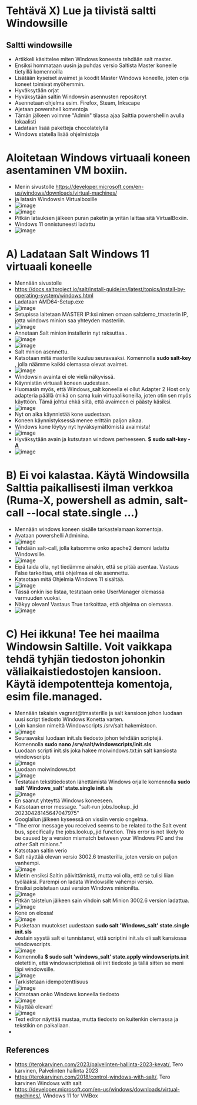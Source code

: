 # Tehtävä X) Lue ja tiivistä saltti Windowsille

## Saltti windowsille
- Artikkeli käsittelee miten Windows koneesta tehdään salt master.
- Ensiksi hommataan uusin ja puhdas versio Saltista Master koneelle tietyillä komennoilla
- Lisätään kyseiset avaimet ja koodit Master Windows koneelle, joten orja koneet toimivat myöhemmin.
- Hyväksytään orjat
- Hyväksytään saltin Windowsin asennusten repositoryt
- Asennetaan ohjelma esim. Firefox, Steam, Inkscape
- Ajetaan powershell komentoja
- Tämän jälkeen voimme "Admin" tilassa ajaa Salttia powershellin avulla lokaalisti
- Ladataan lisää paketteja chocolatelyllä
- Windows statella lisää ohjelmistoja

## 



#  Aloitetaan Windows virtuaali koneen asentaminen VM boxiin. 
- Menin sivustolle https://developer.microsoft.com/en-us/windows/downloads/virtual-machines/
- ja latasin Windowsin Virtualboxille
- ![image](https://user-images.githubusercontent.com/105793201/235140439-020b953b-c3c7-4b92-bd56-c450c7bf0037.png)
- ![image](https://user-images.githubusercontent.com/105793201/235142779-30ad1842-35eb-418d-8df5-1917b4ec8fec.png)
- Pitkän latauksen jälkeen puran paketin ja yritän laittaa sitä VirtualBoxiin.
- Windows 11 onnistuneesti ladattu
- ![image](https://user-images.githubusercontent.com/105793201/235158650-5c2dc9e8-23e1-4406-8223-0cc8fb358226.png)

# A) Ladataan Salt Windows 11 virtuaali koneelle
- Mennään sivustolle 
- https://docs.saltproject.io/salt/install-guide/en/latest/topics/install-by-operating-system/windows.html
- Ladataan AMD64-Setup.exe
- ![image](https://user-images.githubusercontent.com/105793201/235160631-a2f9dabd-e434-4b45-8630-e1c583e90c49.png)
- Setupissa laitetaan MASTER IP:ksi nimen omaan saltdemo_tmasterin IP, jotta windows minion saa yhteyden masteriin.
- ![image](https://user-images.githubusercontent.com/105793201/235161738-0774c49c-d2c3-4035-b15b-32048f50bc74.png)
- Annetaan Salt minion installerin nyt raksuttaa..
- ![image](https://user-images.githubusercontent.com/105793201/235161970-b3feec3b-ca2d-483d-842b-eb249f013649.png)
- ![image](https://user-images.githubusercontent.com/105793201/235164748-895ca965-1134-4eef-b497-27fa4ce4296b.png)
- Salt minion asennettu.
- Katsotaan mitä masterille kuuluu seuravaaksi. Komennolla **sudo salt-key** , jolla näämme kaikki olemassa olevat avaimet. 
- ![image](https://user-images.githubusercontent.com/105793201/235165585-fde7e8aa-66a0-4285-ab0f-12f72e2cd8d3.png)
- Windowsin avainta ei ole vielä näkyvissä. 
- Käynnistän virtuaali koneen uudestaan.
- Huomasin myös, että Windows_salt koneella ei ollut Adapter 2 Host only adapteria päällä (mikä on sama kuin virtuaalikoneilla, joten otin sen myös käyttöön. Tämä johtui ehkä siitä, että avaimeen ei päästy käsiksi.
- ![image](https://user-images.githubusercontent.com/105793201/235166754-9de2ac49-a70a-41a0-9fa4-56d6a88ad8cb.png)
- Nyt on aika käynnistää kone uudestaan.
- Koneen käynnistyksessä menee erittäin paljon aikaa.
- Windows kone löytyy nyt hyväksymättömistä avaimista!
- ![image](https://user-images.githubusercontent.com/105793201/235168730-fe74ad7c-a90e-4738-82f4-94bc8d9981c1.png)
- Hyväksytään avain ja kutsutaan windows perheeseen. **$ sudo salt-key -A**
- ![image](https://user-images.githubusercontent.com/105793201/235169119-8ea4b13f-26c0-413b-a73c-1ba31c36845e.png)

# B) Ei voi kalastaa. Käytä Windowsilla Salttia paikallisesti ilman verkkoa (Ruma-X, powershell as admin, salt-call --local state.single ...)
- Mennään windows koneen sisälle tarkastelamaan komentoja.
- Avataan powershelli Adminina.
- ![image](https://user-images.githubusercontent.com/105793201/235169600-91054e64-ce8e-488f-adad-0678a4ad1adb.png)
- Tehdään salt-call, jolla katsomme onko apache2 demoni ladattu Windowsille.
- ![image](https://user-images.githubusercontent.com/105793201/235174030-ff4accde-57a2-44bb-995b-59ce1918cf0f.png)
- Eipä taida olla, nyt tiedämme ainakin, että se pitää asentaa. Vastaus False tarkoittaa, että ohjelmaa ei ole asennettu.
- Katsotaan mitä Ohjelmia Windows 11 sisältää. 
- ![image](https://user-images.githubusercontent.com/105793201/235174726-d7b882a2-36fa-45f8-bb46-4390d452eb34.png)
- Tässä onkin iso listaa, testataan onko UserManager olemassa varmuuden vuoksi. 
- Näkyy olevan! Vastaus True tarkoittaa, että ohjelma on olemassa.
- ![image](https://user-images.githubusercontent.com/105793201/235174984-e8fa1f6d-17dc-449b-ac9e-77fa0860bf8d.png)

# C) Hei ikkuna! Tee hei maailma Windowsin Saltille. Voit vaikkapa tehdä tyhjän tiedoston johonkin väliaikaistiedostojen kansioon. Käytä idempotentteja komentoja, esim file.managed.
- Mennään takaisin vagrant@tmasterille ja salt kansioon johon luodaan uusi script tiedosto Windows Konetta varten.
- Loin kansion nimeltä Windowscripts /srv/salt hakemistoon.
- ![image](https://user-images.githubusercontent.com/105793201/235179605-4e312a9f-2e02-42f5-aa50-fdea568aa169.png)
- Seuraavaksi luodaan init.sls tiedosto johon tehdään scriptejä. Komennolla **sudo nano /srv/salt/windowscripts/init.sls**
- Luodaan scripti init.sls joka hakee moiwindows.txt:in salt kansiosta windowscripts
- ![image](https://user-images.githubusercontent.com/105793201/235181006-59ee6d7c-a135-4348-9c0f-c169942b4b09.png)
- Luodaan moiwindows.txt
- ![image](https://user-images.githubusercontent.com/105793201/235181231-ba8bee39-4752-4ee3-a50d-84d957c679cc.png)
- Testataan tekstitiedoston lähettämistä Windows orjalle komennolla **sudo salt 'Windows_salt' state.single init.sls**
- ![image](https://user-images.githubusercontent.com/105793201/235182175-02561ad7-4900-403d-aafa-1f5f34932675.png)
- En saanut yhteyttä Windows koneeseen. 
- Katsotaan error message. "salt-run jobs.lookup_jid 20230428145647047975"
- Googlailun jälkeen kyseessä on vissiin versio ongelma. 
- "The error message you received seems to be related to the Salt event bus, specifically the jobs.lookup_jid function. This error is not likely to be caused by a version mismatch between your Windows PC and the other Salt minions."
- Katsotaan saltin verio
- Salt näyttää olevan versio 3002.6 tmasterilla, joten versio on paljon vanhempi.
- ![image](https://user-images.githubusercontent.com/105793201/235191344-88154b00-1411-41c0-85ba-703ccc6370bf.png)
- Mietin ensiksi Saltin päivittämistä, mutta voi olla, että se tulisi liian työlääksi. Parempi on ladata Windowsille vahempi versio.
- Ensiksi poistetaan uusi version Windows minionilta.
- ![image](https://user-images.githubusercontent.com/105793201/235211711-db2b37fe-82d8-4433-9b34-4a268a38696d.png)
- Pitkän taistelun jälkeen sain vihdoin salt Minion 3002.6 version ladattua.
- ![image](https://user-images.githubusercontent.com/105793201/235218345-8a517da4-b64b-45c3-b8e3-0020d3017331.png)
- Kone on elossa!
- ![image](https://user-images.githubusercontent.com/105793201/235222547-e79b95ea-21cf-4719-abc4-19ae1fac7484.png)
- Pusketaan muutokset uudestaan **sudo salt 'Windows_salt' state.single init.sls**
- Jostain syystä salt ei tunnistanut, että scriptini init.sls oli salt kansiossa windowscripts.
- ![image](https://user-images.githubusercontent.com/105793201/235227377-7a4c8630-de24-4559-94a4-524058e39c61.png)
- Komennolla **$ sudo salt 'windows_salt' state.apply windowscripts.init** oletettiin, että windowscripteissä oli init tiedosto ja tällä sitten se meni läpi windowsille.
- ![image](https://user-images.githubusercontent.com/105793201/235227493-88a91842-648b-4eea-957e-28f36e8d33a8.png)
- Tarkistetaan idempotenttisuus
- ![image](https://user-images.githubusercontent.com/105793201/235227912-0ffdc512-808a-4daa-aa62-433cd3cb5f65.png)
- Katsotaan onko Windows koneella tiedosto
- ![image](https://user-images.githubusercontent.com/105793201/235228011-0757f3e8-0b17-4b62-bd91-4d0afb9b8d79.png)
- Näyttää olevan!
- ![image](https://user-images.githubusercontent.com/105793201/235228136-9924c256-6244-4c15-9b72-2d3001cdb815.png)
- Text editor näyttää mustaa, mutta tiedosto on kuitenkin olemassa ja tekstikin on paikallaan.
- 




## References
- https://terokarvinen.com/2023/palvelinten-hallinta-2023-kevat/, Tero karvinen, Palvelinten hallinta 2023
- https://terokarvinen.com/2018/control-windows-with-salt/, Tero karvinen Windows with salt
- https://developer.microsoft.com/en-us/windows/downloads/virtual-machines/, Windows 11 for VMBox
